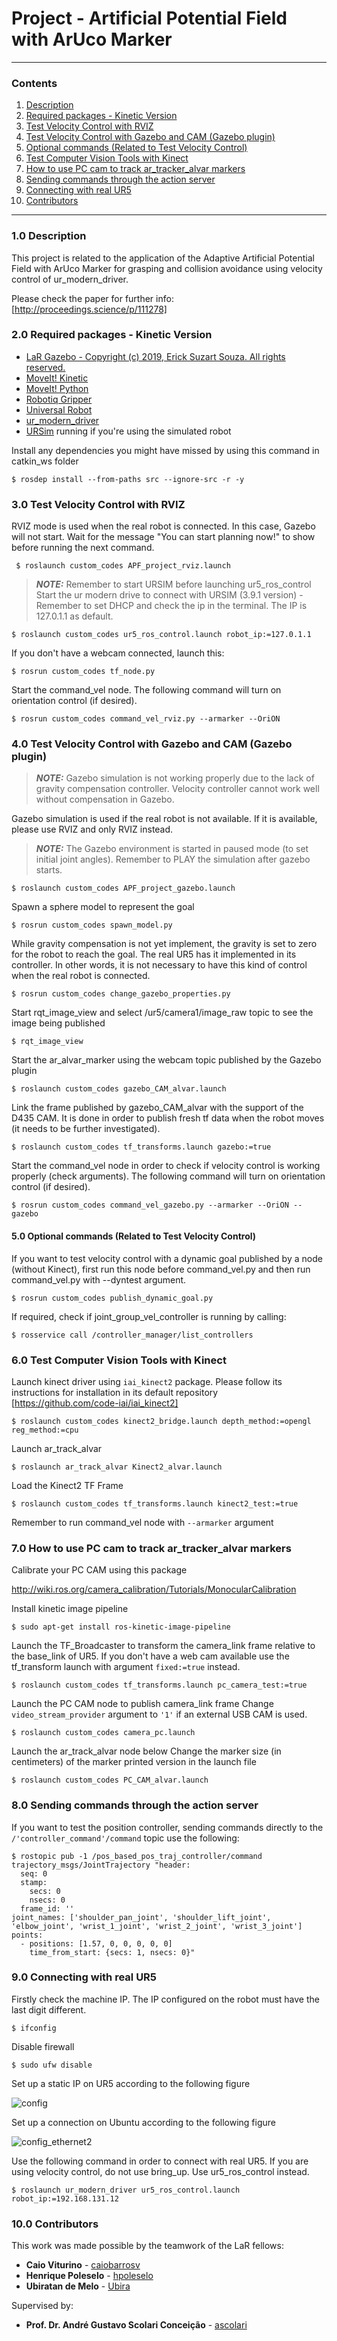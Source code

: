 # Project - Artificial Potential Field with ArUco Marker

------------

<a id="top"></a>
### Contents
1. [Description](#1.0)
2. [Required packages - Kinetic Version](#2.0)
3. [Test Velocity Control with RVIZ](#3.0)
4. [Test Velocity Control with Gazebo and CAM (Gazebo plugin)](#4.0)
5. [Optional commands (Related to Test Velocity Control)](#5.0)
6. [Test Computer Vision Tools with Kinect](#6.0)
7. [How to use PC cam to track ar_tracker_alvar markers](#7.0)
8. [Sending commands through the action server](#8.0)
9. [Connecting with real UR5](#9.0)
10. [Contributors](#10.0)

------------

<a name="1.0"></a>
### 1.0 Description

This project is related to the application of the Adaptive Artificial Potential Field with ArUco Marker for grasping and collision avoidance using velocity control of ur_modern_driver.

Please check the paper for further info: [http://proceedings.science/p/111278]

<a name="2.0"></a>
### 2.0 Required packages - Kinetic Version

- [LaR Gazebo - Copyright (c) 2019, Erick Suzart Souza. All rights reserved.](https://github.com/ericksuzart/lar_gazebo)
- [MoveIt! Kinetic](https://moveit.ros.org/install/)
- [MoveIt! Python](https://github.com/mikeferguson/moveit_python)
- [Robotiq Gripper](https://github.com/crigroup/robotiq)
- [Universal Robot](https://github.com/ros-industrial/universal_robot)
- [ur_modern_driver](https://github.com/ros-industrial/ur_modern_driver)
- [URSim](https://www.universal-robots.com/download/?option=18940) running if you're using the simulated robot

Install any dependencies you might have missed by using this command in catkin_ws folder

``` $ rosdep install --from-paths src --ignore-src -r -y ```

<a name="3.0"></a>
### 3.0 Test Velocity Control with RVIZ

RVIZ mode is used when the real robot is connected. In this case, Gazebo will not start.
Wait for the message "You can start planning now!" to show before running the next command.

```
 $ roslaunch custom_codes APF_project_rviz.launch
```

> **_NOTE:_**  Remember to start URSIM before launching ur5_ros_control
Start the ur modern drive to connect with URSIM (3.9.1 version) - Remember to set DHCP and check the ip in the terminal. The IP is 127.0.1.1 as default.

```
$ roslaunch custom_codes ur5_ros_control.launch robot_ip:=127.0.1.1
```

If you don't have a webcam connected, launch this:

```
$ rosrun custom_codes tf_node.py
```

Start the command_vel node.
The following command will turn on orientation control (if desired).

```
$ rosrun custom_codes command_vel_rviz.py --armarker --OriON
```

<a name="4.0"></a>
### 4.0 Test Velocity Control with Gazebo and CAM (Gazebo plugin)

> **_NOTE:_**  Gazebo simulation is not working properly due to the lack of gravity compensation controller. Velocity controller cannot work well without compensation in Gazebo.

Gazebo simulation is used if the real robot is not available.
If it is available, please use RVIZ and only RVIZ instead.

> **_NOTE:_** The Gazebo environment is started in paused mode (to set initial joint angles).
Remember to PLAY the simulation after gazebo starts.

```
$ roslaunch custom_codes APF_project_gazebo.launch
```

Spawn a sphere model to represent the goal

```
$ rosrun custom_codes spawn_model.py
```

While gravity compensation is not yet implement, the gravity is set to zero for the robot to reach the goal.
The real UR5 has it implemented in its controller. In other words, it is not necessary to have this kind of control when the real robot is connected.

```
$ rosrun custom_codes change_gazebo_properties.py
```

Start rqt_image_view and select /ur5/camera1/image_raw topic to see the image being published
```
$ rqt_image_view
```

Start the ar_alvar_marker using the webcam topic published by the Gazebo plugin

```
$ roslaunch custom_codes gazebo_CAM_alvar.launch
```

Link the frame published by gazebo_CAM_alvar with the support of the D435 CAM.
It is done in order to publish fresh tf data when the robot moves (it needs to be further investigated).

```
$ roslaunch custom_codes tf_transforms.launch gazebo:=true
```

Start the command_vel node in order to check if velocity control is working properly (check arguments).
The following command will turn on orientation control (if desired).

```
$ rosrun custom_codes command_vel_gazebo.py --armarker --OriON --gazebo
```

<a name="5.0"></a>
#### 5.0 Optional commands (Related to Test Velocity Control)

If you want to test velocity control with a dynamic goal published by a node (without Kinect), first run this node before command_vel.py and then run command_vel.py with --dyntest argument.

```
$ rosrun custom_codes publish_dynamic_goal.py
```

If required, check if joint_group_vel_controller is running by calling:

```
$ rosservice call /controller_manager/list_controllers
```

<a name="6.0"></a>
### 6.0 Test Computer Vision Tools with Kinect

Launch kinect driver using ``` iai_kinect2 ``` package.
Please follow its instructions for installation in its default repository [https://github.com/code-iai/iai_kinect2]

```
$ roslaunch custom_codes kinect2_bridge.launch depth_method:=opengl reg_method:=cpu
```

Launch ar_track_alvar

```
$ roslaunch ar_track_alvar Kinect2_alvar.launch
```

Load the Kinect2 TF Frame

```
$ roslaunch custom_codes tf_transforms.launch kinect2_test:=true
```

Remember to run command_vel node with ``` --armarker ``` argument

<a name="7.0"></a>
### 7.0 How to use PC cam to track ar_tracker_alvar markers

Calibrate your PC CAM using this package

http://wiki.ros.org/camera_calibration/Tutorials/MonocularCalibration

Install kinetic image pipeline

```
$ sudo apt-get install ros-kinetic-image-pipeline
```

Launch the TF_Broadcaster to transform the camera_link frame relative to the base_link of UR5.
If you don't have a web cam available use the tf_transform launch with argument `fixed:=true` instead.

```
$ roslaunch custom_codes tf_transforms.launch pc_camera_test:=true
```

Launch the PC CAM node to publish camera_link frame
Change `video_stream_provider` argument to ``` '1' ``` if an external USB CAM is used.

```
$ roslaunch custom_codes camera_pc.launch
```

Launch the ar_track_alvar node below
Change the marker size (in centimeters) of the marker printed version in the launch file

```
$ roslaunch custom_codes PC_CAM_alvar.launch
```

<a name="8.0"></a>
### 8.0 Sending commands through the action server

If you want to test the position controller, sending commands directly to the ``` /'controller_command'/command ``` topic use
the following:

```
$ rostopic pub -1 /pos_based_pos_traj_controller/command trajectory_msgs/JointTrajectory "header:
  seq: 0
  stamp:
    secs: 0
    nsecs: 0
  frame_id: ''
joint_names: ['shoulder_pan_joint', 'shoulder_lift_joint', 'elbow_joint', 'wrist_1_joint', 'wrist_2_joint', 'wrist_3_joint']
points:
  - positions: [1.57, 0, 0, 0, 0, 0]
    time_from_start: {secs: 1, nsecs: 0}"
```

<a name="9.0"></a>
### 9.0 Connecting with real UR5

Firstly check the machine IP. The IP configured on the robot must have the last digit different.

``` $ ifconfig ```

Disable firewall

``` $ sudo ufw disable ```

Set up a static IP on UR5 according to the following figure

![config](https://user-images.githubusercontent.com/28100951/71323978-2ca7d380-24b8-11ea-954c-940b009cfd93.jpg)

Set up a connection on Ubuntu according to the following figure

![config_ethernet2](https://user-images.githubusercontent.com/28100951/71323962-fe29f880-24b7-11ea-86dc-756729932de4.jpg)

Use the following command in order to connect with real UR5.
If you are using velocity control, do not use bring_up. Use ur5_ros_control instead.

```
$ roslaunch ur_modern_driver ur5_ros_control.launch robot_ip:=192.168.131.12
```

<a name="10.0"></a>
### 10.0 Contributors

This work was made possible by the teamwork of the LaR fellows:
* **Caio Viturino** - [caiobarrosv](https://github.com/caiobarrosv)
* **Henrique Poleselo** - [hpoleselo](https://github.com/hpoleselo)
* **Ubiratan de Melo** - [Ubira](https://github.com/Ubira)

Supervised by:
 * **Prof. Dr. André Gustavo Scolari Conceição** - [ascolari](https://github.com/ascolari)
